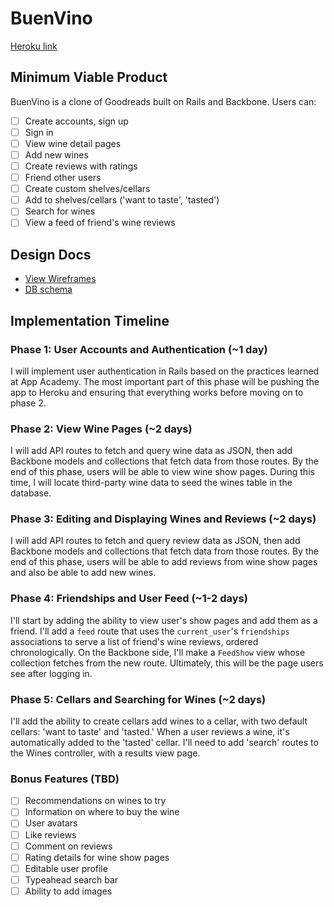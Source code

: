 # BuenVino

[Heroku link][heroku]

[heroku]: TBD

## Minimum Viable Product
BuenVino is a clone of Goodreads built on Rails and Backbone. Users can:

<!-- This is a Markdown checklist. Use it to keep track of your progress! -->

- [ ] Create accounts, sign up
- [ ] Sign in
- [ ] View wine detail pages
- [ ] Add new wines
- [ ] Create reviews with ratings
- [ ] Friend other users
- [ ] Create custom shelves/cellars
- [ ] Add to shelves/cellars ('want to taste', 'tasted')
- [ ] Search for wines
- [ ] View a feed of friend's wine reviews

## Design Docs
* [View Wireframes][views]
* [DB schema][schema]

[views]: ./docs/views.md
[schema]: ./docs/schema.md


## Implementation Timeline


### Phase 1: User Accounts and Authentication (~1 day)

I will implement user authentication in Rails based on the practices learned at
App Academy. The most important part of this phase will be pushing the app to
Heroku and ensuring that everything works before moving on to phase 2.


### Phase 2: View Wine Pages (~2 days)

I will add API routes to fetch and query wine data as JSON, then add Backbone
models and collections that fetch data from those routes. By the end of this
phase, users will be able to view wine show pages. During this time, I will
locate third-party wine data to seed the wines table in the database.


### Phase 3: Editing and Displaying Wines and Reviews (~2 days)

I will add API routes to fetch and query review data as JSON, then add
Backbone models and collections that fetch data from those routes. By the end
of this phase, users will be able to add reviews from wine show pages and
also be able to add new wines.


### Phase 4: Friendships and User Feed (~1-2 days)

I'll start by adding the ability to view user's show pages and add them
as a friend. I'll add a `feed` route that uses the `current_user`'s
`friendships` associations to serve a list of friend's wine reviews, ordered
chronologically. On the Backbone side, I'll make a `FeedShow` view whose
collection fetches from the new route.  Ultimately, this will be the page users
see after logging in.


### Phase 5: Cellars and Searching for Wines (~2 days)

I'll add the ability to create cellars add wines to a cellar, with two default
cellars: 'want to taste' and 'tasted.' When a user reviews a wine, it's
automatically added to the 'tasted' cellar. I'll need to add 'search' routes
to the Wines controller, with a results view page.


### Bonus Features (TBD)
- [ ] Recommendations on wines to try
- [ ] Information on where to buy the wine
- [ ] User avatars
- [ ] Like reviews
- [ ] Comment on reviews
- [ ] Rating details for wine show pages
- [ ] Editable user profile
- [ ] Typeahead search bar
- [ ] Ability to add images
